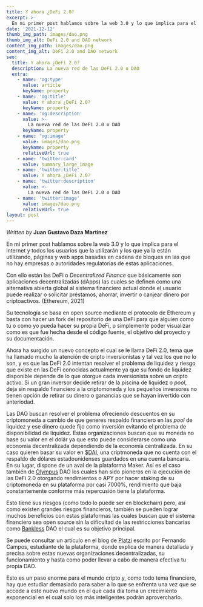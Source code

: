 ```yaml
---
title: Y ahora ¿DeFi 2.0?
excerpt: >-
  En mi primer post hablamos sobre la web 3.0 y lo que implica para el internet y todos los usuarios que la utilizarán y los que ya la están utilizando, páginas y web apps basadas en cadena de bloques en las que no hay empresas o autoridades regulatorias de estas aplicaciones.
date: '2021-12-12'
thumb_img_path: images/dao.png
thumb_img_alt: DeFi 2.0 and DAO network
content_img_path: images/dao.png
content_img_alt: DeFi 2.0 and DAO network
seo:
  title: Y ahora ¿DeFi 2.0?
  description: La nueva red de las DeFi 2.0 o DAO
  extra:
    - name: 'og:type'
      value: article
      keyName: property
    - name: 'og:title'
      value: Y ahora ¿DeFi 2.0?
      keyName: property
    - name: 'og:description'
      value: >-
        La nueva red de las DeFi 2.0 o DAO
      keyName: property
    - name: 'og:image'
      value: images/dao.png
      keyName: property
      relativeUrl: true
    - name: 'twitter:card'
      value: summary_large_image
    - name: 'twitter:title'
      value: Y ahora ¿DeFi 2.0?
    - name: 'twitter:description'
      value: >-
        La nueva red de las DeFi 2.0 o DAO
    - name: 'twitter:image'
      value: images/dao.png
      relativeUrl: true
layout: post
---
```


*Written by* **Juan Gustavo Daza Martínez**

En mi primer post hablamos sobre la web 3.0 y lo que implica para el internet y todos los usuarios que la utilizarán y los que ya la están utilizando, páginas y web apps basadas en cadena de bloques en las que no hay empresas o autoridades regulatorias de estas aplicaciones.

Con ello están las DeFi o *Decentralized Finance* que básicamente son aplicaciones decentralizadas (dApps) las cuales se definen como una alternativa abierta global al sistema financiero actual donde el usuario puede realizar o solicitar préstamos, ahorrar, invertir o canjear dinero por criptoactivos. (Ethereum, 2021)

Su tecnología se basa en open source mediante el protocolo de Ethereum y basta con hacer un fork del repositorio de una DeFi para que alguien como tú o como yo pueda hacer su propia DeFi, o simplemente poder visualizar como es que fue hecha desde el código fuente, el objetivo del proyecto y su documentación.

Ahora ha surgido un nuevo concepto el cual se le llama DeFi 2.0, tema que ha llamado mucho la atención de cripto inversionistas y tal vez los que no lo son, y es que las DeFi 2.0 intentan resolver el problema de liquidez y riesgo que existe en las DeFi conocidas actualmente ya que su fondo de liquidez disponible depende de lo que otorgue cada inversionista sobre un cripto activo. Si un gran inversor decide retirar de la piscina de liquidez o *pool*, deja sin respaldo financiero a la criptomoneda y los pequeños inversores no tienen opción de retirar su dinero o ganancias que se hayan invertido con anteriodad.

Las DAO buscan resolver el problema ofreciendo descuentos en su criptomoneda a cambio de que generes respaldo financiero en las *pool* de liquidez y ese dinero quede fijo como inversión evitando el problema de disponibilidad de liquidez. Estas organizaciones buscan que su moneda no base su valor en el dolár ya que esto puede considerarse como una economía decentralizada dependiendo de la economía centralizada. En su caso quieren basar su valor en [$DAI](https://makerdao.com/en/), una criptmoneda que no cuenta con el respaldo de dólares estadounidenses guardados en una cuenta bancaria. En su lugar, dispone de un aval de la plataforma Maker. Así es el caso también de [Olympus](https://www.olympusdao.finance/) DAO los cuales han sido pioneros en la ejecución de las DeFi 2.0 otorgando rendimientos o APY por hacer staking de su criptomoneda en su plataforma por casi 7000%, rendimiento que baja constantemente conforme más repercusión tiene la plataforma.

Esto tiene sus riesgos (como todo lo puede ser en blockchain) pero, así como existen grandes riesgos financieros, también se pueden lograr muchos beneficios con estas plataformas las cuales buscan que el sistema financiero sea open source sin la dificultad de las restricciones bancarias como [Bankless](https://www.bankless.community/) DAO el cual es su objetivo principal.

Se puede consultar un artículo en el blog de [Platzi](https://platzi.com/blog/que-son-las-decentralized-autonomous-organizations-dao/) escrito por Fernando Campos, estudiante de la plataforma, donde explica de manera detallada y precisa sobre estas nuevas organizaciones decentralizadas, su funcionamiento y hasta como poder llevar a cabo de manera efectiva tu propia DAO.

Esto es un paso enorme para el mundo cripto y, como todo tema financiero, hay que estudiar demasiado para saber a lo que se enfrenta una vez que se accede a este nuevo mundo en el que cada día toma un crecimiento exponencial en el cual solo los más inteligentes podrán aprovercharlo.